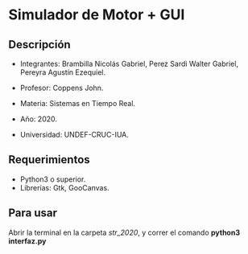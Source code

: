 #   Simulador de Motor + GUI

##  Descripción
* Integrantes: Brambilla Nicolás Gabriel, Perez Sardi Walter Gabriel, Pereyra Agustín Ezequiel.

* Profesor: Coppens John.

* Materia: Sistemas en Tiempo Real.

* Año: 2020.

* Universidad: UNDEF-CRUC-IUA.

##  Requerimientos
* Python3 o superior.
* Librerías: Gtk, GooCanvas.

##  Para usar
Abrir la terminal en la carpeta *str_2020*, y correr el comando **python3 interfaz.py**